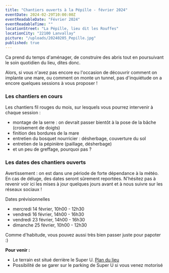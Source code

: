 ```yaml
---
title: "Chantiers ouverts à la Pépille - février 2024"
eventDate: 2024-02-29T10:00:00Z
eventReadableDate: "Février 2024"
eventReadableTime: ""
locationStreet: "La Pépille, lieu dit les Rouffes"
locationCity: "22100 Lanvallay"
picture: "/uploads/20240205_Pepille.jpg"
published: true
---
```


Ca prend du temps d'aménager, de construire des abris tout en poursuivant le soin quotidien du lieu, dites donc. 

Alors, si vous n'avez pas encore eu l'occasion de découvrir comment on implante une mare, ou comment on monte un tunnel, pas d'inquiétude on a encore quelques sessions à vous proposer !

<!--more-->

### Les chantiers en cours

Les chantiers fil rouges du mois, sur lesquels vous pourrez intervenir à chaque session :

- montage de la serre : on devrait passer bientôt à la pose de la bâche (croisement de doigts)
- finition des bordures de la mare
- entretien du bosquet nourricier : désherbage, couverture du sol
- entretien de la pépinière (paillage, désherbage)
- et un peu de greffage, pourquoi pas ?


### Les dates des chantiers ouverts

Avertissement : on est dans une période de forte dépendance à la météo. En cas de déluge, des dates seront sûrement reportées. N'hésitez pas à revenir voir ici les mises à jour quelques jours avant et à nous suivre sur les réseaux sociaux !

Dates prévisionnelles

- mercredi 14 février, 10h00 - 12h30
- vendredi 16 février, 14h00 - 16h30
- vendredi 23 février, 14h00 - 16h30
- dimanche 25 février, 10h00 - 12h30

Comme d'habitude, vous pouvez aussi très bien passer juste pour papoter :)

**Pour venir :**

- Le terrain est situé derrière le Super U. [Plan du lieu](https://www.openstreetmap.org/#map=17/48.44885/-2.01522&layers=N)
- Possibilité de se garer sur le parking de Super U si vous venez motorisé
